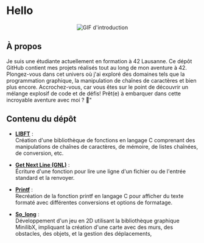 # Hello



<div align="center">
  <img src="https://media.tenor.com/TAmmjKMJmwIAAAAC/animated-koi-fish.gif" alt="GIF d'introduction">
</div>

## À propos
Je suis une étudiante actuellement en formation à 42 Lausanne. Ce dépôt GitHub contient mes projets réalisés tout au long de mon aventure à 42.
Plongez-vous dans cet univers où j'ai exploré des domaines tels que la programmation graphique, la manipulation de chaînes de caractères et bien plus encore. Accrochez-vous, car vous êtes sur le point de découvrir un mélange explosif de code et de défis! Prêt(e) à embarquer dans cette incroyable aventure avec moi ? 🚀"

## Contenu du dépôt

- [**LIBFT**](https://github.com/nyuku/Libft_rank0) :
  <br>
  Création d'une bibliothèque de fonctions en langage C comprenant des manipulations de chaînes de caractères, de mémoire, de listes chaînées, de conversion, etc.

- [**Get Next Line (GNL)**](lien_vers_le_projet_2) :
  <br>
  Écriture d'une fonction pour lire une ligne d'un fichier ou de l'entrée standard et la renvoyer.

- [**Printf**](lien_vers_le_projet_3) :
  <br>
  Recréation de la fonction printf en langage C pour afficher du texte formaté avec différentes conversions et options de formatage.

- [**So_long**](lien_vers_le_projet_4) :
  <br>
  Développement d'un jeu en 2D utilisant la bibliothèque graphique MinilibX, impliquant la création d'une carte avec des murs, des obstacles, des objets, et la gestion des déplacements,

